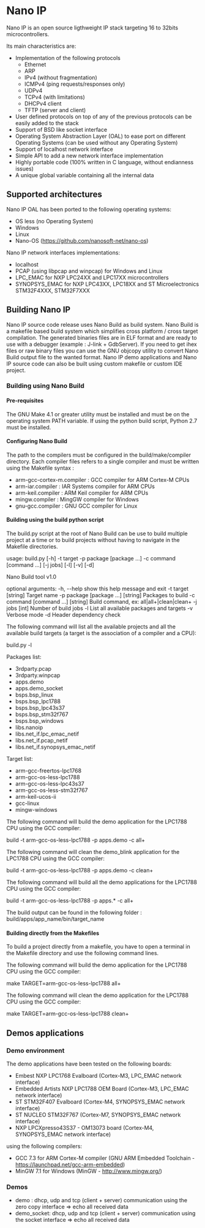 # Nano IP
Nano IP is an open source ligthweight IP stack targeting 16 to 32bits microcontrollers.

Its main characteristics are:

* Implementation of the following protocols
  * Ethernet
  * ARP
  * IPv4 (without fragmentation)
  * ICMPv4 (ping requests/responses only)
  * UDPv4
  * TCPv4 (with limitations)
  * DHCPv4 client
  * TFTP (server and client)
* User defined protocols on top of any of the previous protocols can be easily added to the stack
* Support of BSD like socket interface
* Operating System Abstraction Layer (OAL) to ease port on different Operating Systems (can be used without any Operating System)
* Support of localhost network interface
* Simple API to add a new network interface implementation
* Highly portable code (100% written in C language, without endianness issues)
* A unique global variable containing all the internal data

## Supported architectures

Nano IP OAL has been ported to the following operating systems:

* OS less (no Operating System)
* Windows
* Linux
* Nano-OS (https://github.com/nanosoft-net/nano-os)

Nano IP network interfaces implementations:

* localhost
* PCAP (using libpcap and winpcap) for Windows and Linux
* LPC_EMAC for NXP LPC24XX and LPC17XX microcontrollers
* SYNOPSYS_EMAC for NXP LPC43XX, LPC18XX and ST Microelectronics STM32F4XXX, STM32F7XXX

## Building Nano IP

Nano IP source code release uses Nano Build as build system.
Nano Build is a makefile based build system which simplifies cross platform / cross target compilation.
The generated binaries files are in ELF format and are ready to use with a debugger (example : J-link + GdbServer).
If you need to get ihex files or raw binary files you can use the GNU objcopy utility to convert Nano Build output file to the wanted format.
Nano IP demo applications and Nano IP source code can also be built using custom makefile or custom IDE project.

### Building using Nano Build

#### Pre-requisites

The GNU Make 4.1 or greater utility must be installed and must be on the operating system PATH variable.
If using the python build script, Python 2.7 must be installed.

#### Configuring Nano Build

The path to the compilers must be configured in the build/make/compiler directory.
Each compiler files refers to a single compiler and must be written using the Makefile syntax :

* arm-gcc-cortex-m.compiler : GCC compiler for ARM Cortex-M CPUs
* arm-iar.compiler : IAR Systems compiler for ARM CPUs
* arm-keil.compiler : ARM Keil compiler for ARM CPUs
* mingw.compiler : MingGW compiler for Windows
* gnu-gcc.compiler : GNU GCC compiler for Linux

#### Building using the build python script

The build.py script at the root of Nano Build can be use to build multiple project at a time or to build projects without having to navigate in the Makefile directories.


usage: build.py [-h] -t target -p package [package ...] -c command
                [command ...] [-j jobs] [-l] [-v] [-d]

Nano Build tool v1.0

optional arguments:
  -h, --help            show this help message and exit
  -t target             [string] Target name
  -p package [package ...]
                        [string] Packages to build
  -c command [command ...]
                        [string] Build command, ex: all|all+|clean|clean+
  -j jobs               [int] Number of build jobs
  -l                    List all available packages and targets
  -v                    Verbose mode
  -d                    Header dependency check




The following command will list all the available projects and all the available build targets (a target is the association of a compiler and a CPU):

build.py -l

Packages list:
 - 3rdparty.pcap
 - 3rdparty.winpcap
 - apps.demo
 - apps.demo_socket
 - bsps.bsp_linux
 - bsps.bsp_lpc1788
 - bsps.bsp_lpc43s37
 - bsps.bsp_stm32f767
 - bsps.bsp_windows
 - libs.nanoip
 - libs.net_if.lpc_emac_netif
 - libs.net_if.pcap_netif
 - libs.net_if.synopsys_emac_netif

Target list:
 - arm-gcc-freertos-lpc1768
 - arm-gcc-os-less-lpc1788
 - arm-gcc-os-less-lpc43s37
 - arm-gcc-os-less-stm32f767
 - arm-keil-ucos-ii
 - gcc-linux
 - mingw-windows
 
 
 The following command will build the demo application for the LPC1788 CPU using the GCC compiler:

build -t arm-gcc-os-less-lpc1788 -p apps.demo -c all+

The following command will clean the demo_blink application for the LPC1788 CPU using the GCC compiler:

build -t arm-gcc-os-less-lpc1788 -p apps.demo -c clean+

The following command will build all the demo applications for the LPC1788 CPU using the GCC compiler:
 
build -t arm-gcc-os-less-lpc1788 -p apps.* -c all+


The build output can be found in the following folder : build/apps/app_name/bin/target_name

#### Building directly from the Makefiles

To build a project directly from a makefile, you have to open a terminal in the Makefile directory and use the following command lines.

The following command will build the demo application for the LPC1788 CPU using the GCC compiler:

make TARGET=arm-gcc-os-less-lpc1788 all+

The following command will clean the demo application for the LPC1788 CPU using the GCC compiler:

make TARGET=arm-gcc-os-less-lpc1788 clean+

## Demos applications

### Demo environment

The demo applications have been tested on the following boards:

* Embest NXP LPC1768 Evalboard (Cortex-M3, LPC_EMAC network interface)
* Embedded Artists NXP LPC1788 OEM Board (Cortex-M3, LPC_EMAC network interface)
* ST STM32F407 Evalboard (Cortex-M4, SYNOPSYS_EMAC network interface)
* ST NUCLEO STM32F767 (Cortex-M7, SYNOPSYS_EMAC network interface)
* NXP LPCXpresso43S37 - OM13073 board (Cortex-M4, SYNOPSYS_EMAC network interface)

using the following compilers:

* GCC 7.3 for ARM Cortex-M compiler (GNU ARM Embedded Toolchain - https://launchpad.net/gcc-arm-embedded)
* MinGW 7.1 for Windows (MinGW - http://www.mingw.org/)

### Demos

* demo : dhcp, udp and tcp (client + server) communication using the zero copy interface => echo all received data
* demo_socket: dhcp, udp and tcp (client + server) communication using the socket interface => echo all received data
